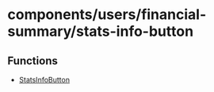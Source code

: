 # components/users/financial-summary/stats-info-button

## Functions

- [StatsInfoButton](functions/StatsInfoButton.md)
